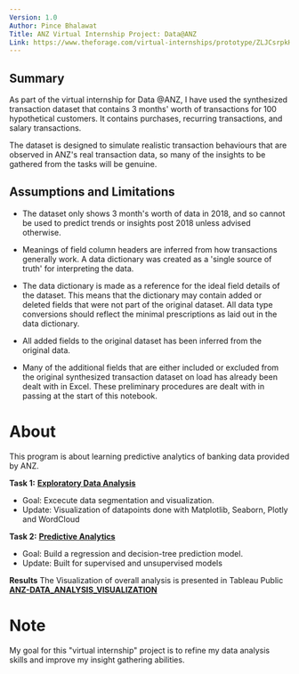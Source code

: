 ```yaml
---
Version: 1.0
Author: Pince Bhalawat
Title: ANZ Virtual Internship Project: Data@ANZ
Link: https://www.theforage.com/virtual-internships/prototype/ZLJCsrpkHo9pZBJNY/Data%40ANZ%20Program
---
```

## Summary

As part of the virtual internship for Data @ANZ, I have used the synthesized transaction dataset that contains 3 months' worth of transactions for 100 hypothetical customers. It contains purchases, recurring transactions, and salary transactions.

The dataset is designed to simulate realistic transaction behaviours that are observed in ANZ's real transaction data, so many of the insights to be gathered from the tasks will be genuine.
## Assumptions and Limitations

* The dataset only shows 3 month's worth of data in 2018, and so cannot be used to predict trends or insights post 2018 unless advised otherwise.

* Meanings of field column headers are inferred from how transactions generally work. A data dictionary was created as a 'single source of truth' for interpreting the data.

* The data dictionary is made as a reference for the ideal field details of the dataset. This means that the dictionary may contain added or deleted fields that were not part of the original dataset. All data type conversions should reflect the minimal prescriptions as laid out in the data dictionary.

* All added fields to the original dataset has been inferred from the original data.

* Many of the additional fields that are either included or excluded from the original synthesized transaction dataset on load has already been dealt with in Excel. These preliminary procedures are dealt with in passing at the start of this notebook.

# About
This program is about learning predictive analytics of banking data provided by ANZ.
 
**Task 1:**
[**Exploratory Data Analysis**](https://github.com/prince848/ANZ-DATA_ANALYSIS/blob/main/ANZ_Exploratory_Data_Analysis.ipynb)
- Goal: Excecute data segmentation and visualization.
- Update: Visualization of datapoints done with Matplotlib, Seaborn, Plotly and WordCloud

**Task 2:**
[**Predictive Analytics**](https://github.com/prince848/ANZ-DATA_ANALYSIS/blob/main/ANZ_Predictive_Analysis.ipynb)
- Goal: Build a regression and decision-tree prediction model.
- Update: Built for supervised and unsupervised models 

**Results**
The Visualization of overall analysis is presented in Tableau Public
[**ANZ-DATA_ANALYSIS_VISUALIZATION**](https://public.tableau.com/app/profile/prince1103/viz/ANZExploaoryDataAnalysis/Dashboard1#1)

# Note
My goal for this "virtual internship" project is to refine my data analysis skills and improve my insight gathering abilities.
